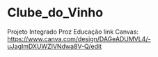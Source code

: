 # Clube_do_Vinho
Projeto Integrado Proz Educação
link Canvas:
https://www.canva.com/design/DAGeADUMVL4/-uJagImDXUWZIVNdwa8V-Q/edit
